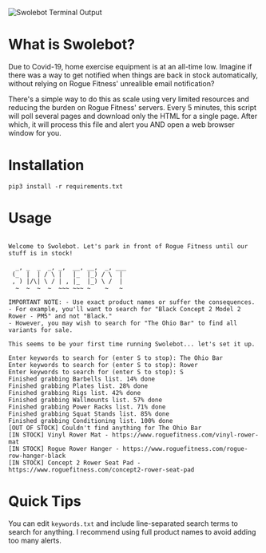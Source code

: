 ![Swolebot Terminal Output](https://i.imgur.com/NaJvLMa.png)

# What is Swolebot?

Due to Covid-19, home exercise equipment is at an all-time low. Imagine if there was a way to get notified when things are back in stock automatically, without relying on Rogue Fitness' unrealible email notification?

There's a simple way to do this as scale using very limited resources and reducing the burden on Rogue Fitness' servers. Every 5 minutes, this script will poll several pages and download only the HTML for a single page. After which, it will process this file and alert you AND open a web browser window for you. 

# Installation

```
pip3 install -r requirements.txt
```

# Usage

```⚡ python3 swole.py

Welcome to Swolebot. Let's park in front of Rogue Fitness until our stuff is in stock!

  _, _  _  _, _,  __, __,  _, ___
 (_  |  | / \ |   |_  |_) / \  |
 , ) |/\| \ / | , |_  |_) \ /  |
  ~  ~  ~  ~  ~~~ ~~~ ~    ~   ~ 

IMPORTANT NOTE: - Use exact product names or suffer the consequences.
- For example, you'll want to search for "Black Concept 2 Model 2 Rower - PM5" and not "Black."
- However, you may wish to search for "The Ohio Bar" to find all variants for sale.

This seems to be your first time running Swolebot... let's set it up.

Enter keywords to search for (enter S to stop): The Ohio Bar
Enter keywords to search for (enter S to stop): Rower
Enter keywords to search for (enter S to stop): S
Finished grabbing Barbells list. 14% done
Finished grabbing Plates list. 28% done
Finished grabbing Rigs list. 42% done
Finished grabbing Wallmounts list. 57% done
Finished grabbing Power Racks list. 71% done
Finished grabbing Squat Stands list. 85% done
Finished grabbing Conditioning list. 100% done
[OUT OF STOCK] Couldn't find anything for The Ohio Bar
[IN STOCK] Vinyl Rower Mat - https://www.roguefitness.com/vinyl-rower-mat
[IN STOCK] Rogue Rower Hanger - https://www.roguefitness.com/rogue-row-hanger-black
[IN STOCK] Concept 2 Rower Seat Pad - https://www.roguefitness.com/concept2-rower-seat-pad
````

# Quick Tips

You can edit `keywords.txt` and include line-separated search terms to search for anything. I recommend using full product names to avoid adding too many alerts. 

